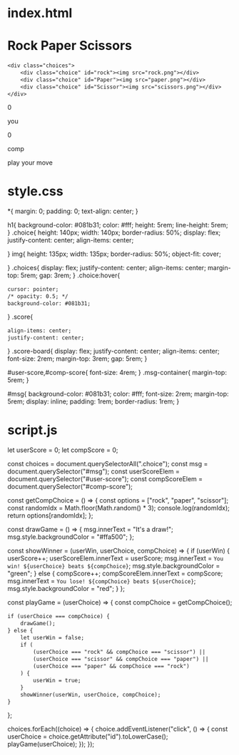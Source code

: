 index.html
==========
<!DOCTYPE html>
<html lang="en">
<head>
    <meta charset="UTF-8">
    <meta name="viewport" content="width=device-width, initial-scale=1.0">
    <title>Document</title>
    <link rel="stylesheet" href="style.css">
    
</head>
<body>
    <h1>Rock Paper Scissors</h1>

    <div class="choices">
        <div class="choice" id="rock"><img src="rock.png"></div>
        <div class="choice" id="Paper"><img src="paper.png"></div> 
        <div class="choice" id="Scissor"><img src="scissors.png"></div>
    </div>

<div class="score-board">
    <div class="score">
        <p id="user-score">0</p>
        <p>you</p>
    </div>
     <div class="score">
        <p id="comp-score">0</p>
        <p>comp</p>
    </div>
</div>
    <div class="msg-container">
        <p id="msg">play your move</p>
    </div>

style.css
=========
*{
    margin: 0;
    padding: 0;
    text-align: center;
}

h1{
    background-color: #081b31;
    color: #fff;
    height: 5rem;
    line-height: 5rem;
}
.choice{
    height: 140px;
    width: 140px;
    border-radius: 50%;
    display: flex;
    justify-content: center;
    align-items: center;

}
img{
    height: 135px;
    width: 135px;
    border-radius: 50%;
    object-fit: cover;

}
.choices{
    display: flex;
    justify-content: center;
    align-items: center;
    margin-top: 5rem;
    gap: 3rem;
}
.choice:hover{
    
    cursor: pointer;
    /* opacity: 0.5; */
    background-color: #081b31;
}
.score{
    
    align-items: center;
    justify-content: center;
  }
  .score-board{
    display: flex;
    justify-content: center;
    align-items: center;
    font-size: 2rem;
    margin-top: 3rem;
    gap: 5rem;
  }

  #user-score,#comp-score{
      font-size: 4rem;
  }
  .msg-container{
    margin-top: 5rem;
  }

  #msg{
    background-color: #081b31;
    color: #fff;
    font-size: 2rem;
    margin-top: 5rem;
    display: inline;
    padding: 1rem;
    border-radius: 1rem;
  }

  script.js
  =========
  let userScore = 0;
let compScore = 0;

const choices = document.querySelectorAll(".choice");
const msg = document.querySelector("#msg");
const userScoreElem = document.querySelector("#user-score");
const compScoreElem = document.querySelector("#comp-score");

const getCompChoice = () => {
    const options = ["rock", "paper", "scissor"];
    const randomIdx = Math.floor(Math.random() * 3);
    console.log(randomIdx);
    return options[randomIdx];
};

const drawGame = () => {
    msg.innerText = "It's a draw!";
    msg.style.backgroundColor = "#ffa500";
};

const showWinner = (userWin, userChoice, compChoice) => {
    if (userWin) {
        userScore++;
        userScoreElem.innerText = userScore;
        msg.innerText = `You win! ${userChoice} beats ${compChoice}`;
        msg.style.backgroundColor = "green";
    } else {
        compScore++;
        compScoreElem.innerText = compScore;
        msg.innerText = `You lose! ${compChoice} beats ${userChoice}`;
        msg.style.backgroundColor = "red";
    }
};

const playGame = (userChoice) => {
    const compChoice = getCompChoice();

    if (userChoice === compChoice) {
        drawGame();
    } else {
        let userWin = false;
        if (
            (userChoice === "rock" && compChoice === "scissor") ||
            (userChoice === "scissor" && compChoice === "paper") ||
            (userChoice === "paper" && compChoice === "rock")
        ) {
            userWin = true;
        }
        showWinner(userWin, userChoice, compChoice);
    }
};

choices.forEach((choice) => {
    choice.addEventListener("click", () => {
        const userChoice = choice.getAttribute("id").toLowerCase();
        playGame(userChoice);
    });
});




<script src="script.js"></script>
</body>
</html>
